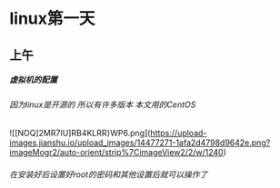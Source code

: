 # linux第一天
## 上午
##### 虚拟机的配置
###### 因为linux是开源的 所以有许多版本 本文用的CentOS
![[NOQ]2MR7IU]RB4KLRR}WP6.png](https://upload-images.jianshu.io/upload_images/14477271-1afa2d4798d9642e.png?imageMogr2/auto-orient/strip%7CimageView2/2/w/1240)

###### 在安装好后设置好root的密码和其他设置后就可以操作了
